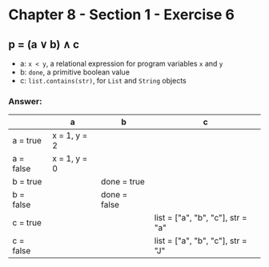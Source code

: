 # Chapter 8 - Section 1 - Exercise 6

## p = (a ∨ b) ∧ c

- a: ```x < y```, a relational expression for program variables ```x``` and ```y```
- b: ```done```, a primitive boolean value
- c: ```list.contains(str)```, for ```List``` and ```String``` objects

### Answer:

|           | a            | b            | c                                 |
|-----------|--------------|--------------|-----------------------------------|
| a = true  | x = 1, y = 2 |              |                                   |
| a = false | x = 1, y = 0 |              |                                   |
| b = true  |              | done = true  |                                   |
| b = false |              | done = false |                                   |
| c = true  |              |              | list = ["a", "b", "c"], str = "a" |
| c = false |              |              | list = ["a", "b", "c"], str = "J" |